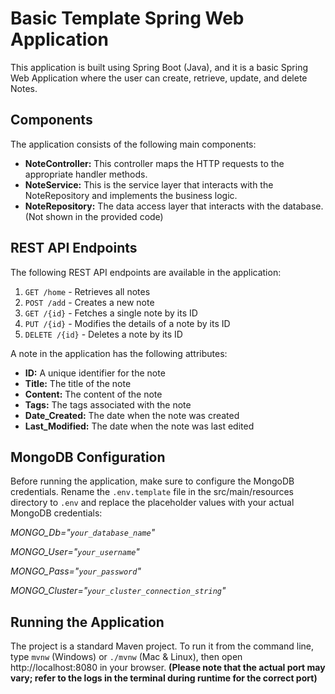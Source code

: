 # Basic Template Spring Web Application

This application is built using Spring Boot (Java), and it is a basic Spring Web Application where the user can create, retrieve, update, and delete Notes.

## Components

The application consists of the following main components:

- **NoteController:** This controller maps the HTTP requests to the appropriate handler methods.
- **NoteService:** This is the service layer that interacts with the NoteRepository and implements the business logic.
- **NoteRepository:** The data access layer that interacts with the database. (Not shown in the provided code)

## REST API Endpoints

The following REST API endpoints are available in the application:

1. `GET /home` - Retrieves all notes
2. `POST /add` - Creates a new note
3. `GET /{id}` - Fetches a single note by its ID
4. `PUT /{id}` - Modifies the details of a note by its ID
5. `DELETE /{id}` - Deletes a note by its ID

A note in the application has the following attributes:

- **ID:** A unique identifier for the note
- **Title:** The title of the note
- **Content:** The content of the note
- **Tags:** The tags associated with the note
- **Date_Created:** The date when the note was created
- **Last_Modified:** The date when the note was last edited

## MongoDB Configuration

Before running the application, make sure to configure the MongoDB credentials. Rename the `.env.template` file in the src/main/resources directory to `.env` and replace the placeholder values with your actual MongoDB credentials:


*MONGO_Db="`your_database_name`"*

*MONGO_User="`your_username`"*

*MONGO_Pass="`your_password`"*

*MONGO_Cluster="`your_cluster_connection_string`"*

## Running the Application

The project is a standard Maven project. To run it from the command line, type `mvnw` (Windows) or `./mvnw` (Mac & Linux), then open http://localhost:8080 in your browser.
**(Please note that the actual port may vary; refer to the logs in the terminal during runtime for the correct port)**
